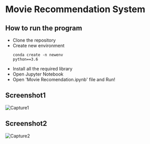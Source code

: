 # Movie Recommendation System

## How to run the program
* Clone the repository
* Create new environment
      <pre><code>conda create -n newenv python==3.6</code></pre>
* Install all the required library
* Open Jupyter Notebook
* Open 'Movie Recomendation.ipynb' file and Run!

## Screenshot1
![Capture1](https://user-images.githubusercontent.com/58501537/151704034-594345c1-d19e-4daf-9f1a-ec75094be675.PNG)

## Screenshot2
![Capture2](https://user-images.githubusercontent.com/58501537/151704050-c59acab4-d164-46e1-bc14-c3743fe5dc79.PNG)
